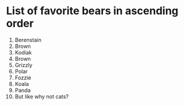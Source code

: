 # List of favorite bears in ascending order

1. Berenstain
1. Brown
1. Kodiak
1. Brown
1. Grizzly
1. Polar
1. Fozzie
1. Koala
1. Panda
1. But like why not cats?
